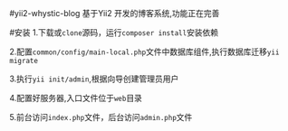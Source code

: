 #yii2-whystic-blog
基于Yii2 开发的博客系统,功能正在完善

#安装
1.下载或```clone```源码，运行```composer install```安装依赖

2.配置```common/config/main-local.php```文件中数据库组件,执行数据库迁移```yii migrate```

3.执行```yii init/admin```,根据向导创建管理员用户

4.配置好服务器,入口文件位于```web```目录

5.前台访问```index.php```文件，后台访问```admin.php```文件
